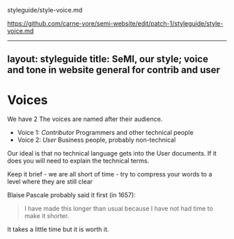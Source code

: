 styleguide/style-voice.md

https://github.com/carne-vore/semi-website/edit/patch-1/styleguide/style-voice.md

---
layout: styleguide
title: SeMI, our style; voice and tone in website general for contrib and user
---
# Voices
We have 2 The voices are named after their audience.
- Voice 1: _Contributor_ Programmers and other technical people
- Voice 2: _User_ Business people, probably non-technical

Our ideal is that no technical language gets into the User documents. If it does you will need to explain the technical terms.

Keep it brief - we are all short of time - try to compress your words to a level where they are still clear 

Blaise Pascale probably said it first (in 1657):
> I have made this longer than usual because I have not had time to make it shorter.  

It takes a little time but it is worth it.
